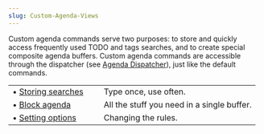 ```yaml
---
slug: Custom-Agenda-Views
---
```


Custom agenda commands serve two purposes: to store and quickly access frequently used TODO and tags searches, and to create special composite agenda buffers. Custom agenda commands are accessible through the dispatcher (see [Agenda Dispatcher](/docs/org/Agenda-Dispatcher)), just like the default commands.

|                                                  |    |                                            |
| :----------------------------------------------- | -- | :----------------------------------------- |
| • [Storing searches](/docs/org/Storing-searches) |    | Type once, use often.                      |
| • [Block agenda](/docs/org/Block-agenda)         |    | All the stuff you need in a single buffer. |
| • [Setting options](/docs/org/Setting-options)   |    | Changing the rules.                        |
